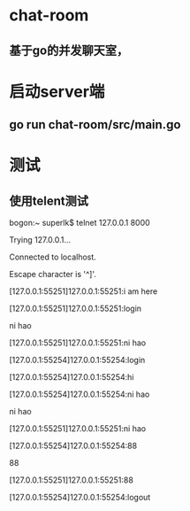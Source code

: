 # chat-room
## 基于go的并发聊天室，

# 启动server端
## go run chat-room/src/main.go

# 测试
## 使用telent测试

bogon:~ superlk$ telnet 127.0.0.1 8000

Trying 127.0.0.1...

Connected to localhost.

Escape character is '^]'.

[127.0.0.1:55251]127.0.0.1:55251:i am here

[127.0.0.1:55251]127.0.0.1:55251:login

ni hao

[127.0.0.1:55251]127.0.0.1:55251:ni hao


[127.0.0.1:55254]127.0.0.1:55254:login

[127.0.0.1:55254]127.0.0.1:55254:hi

[127.0.0.1:55254]127.0.0.1:55254:ni hao

ni hao

[127.0.0.1:55251]127.0.0.1:55251:ni hao

[127.0.0.1:55254]127.0.0.1:55254:88

88

[127.0.0.1:55251]127.0.0.1:55251:88

[127.0.0.1:55254]127.0.0.1:55254:logout




